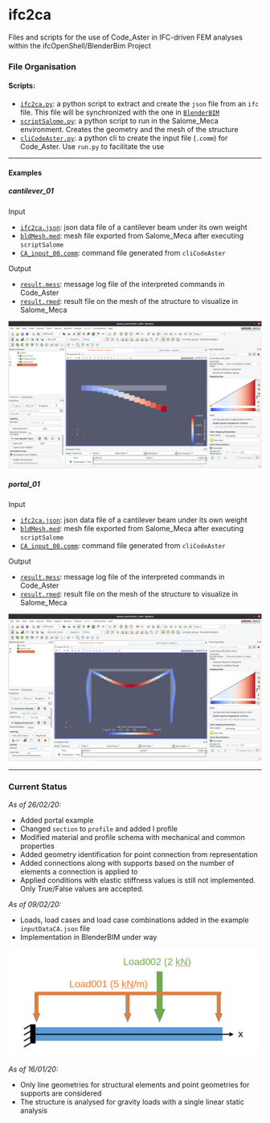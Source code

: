 # ifc2ca
Files and scripts for the use of Code_Aster in IFC-driven FEM analyses within the ifcOpenShell/BlenderBim Project

### File Organisation
#### Scripts:
- [`ifc2ca.py`](ifc2ca.py): a python script to extract and create the `json` file from an `ifc` file. This file will be synchronized with the one in [`BlenderBIM`](https://github.com/IfcOpenShell/IfcOpenShell/tree/v0.6.0/src/ifcblenderexport/ifc2ca.py)
- [`scriptSalome.py`](scriptSalome.py): a python script to run in the Salome_Meca environment. Creates the geometry and the mesh of the structure
- [`cliCodeAster.py`](cliCodeAster.py): a python cli to create the input file (`.comm`) for Code_Aster. Use `run.py` to facilitate the use

---

#### Examples
##### _cantilever_01_
Input
- [`ifc2ca.json`](examples/cantilever_01/ifc2ca.json): json data file of a cantilever beam under its own weight
- [`bldMesh.med`](examples/cantilever_01/bldMesh.med): mesh file exported from Salome_Meca after executing `scriptSalome`
- [`CA_input_00.comm`](examples/cantilever_01/CA_input_00.comm): command file generated from `cliCodeAster`

Output
- [`result.mess`](examples/cantilever_01/result.mess): message log file of the interpreted commands in Code_Aster
- [`result.rmed`](examples/cantilever_01/result.rmed): result file on the mesh of the structure to visualize in Salome_Meca

![note](examples/cantilever_01/CA_5.png)

##### _portal_01_
Input
- [`ifc2ca.json`](examples/portal_01/ifc2ca.json): json data file of a cantilever beam under its own weight
- [`bldMesh.med`](examples/portal_01/bldMesh.med): mesh file exported from Salome_Meca after executing `scriptSalome`
- [`CA_input_00.comm`](examples/portal_01/CA_input_00.comm): command file generated from `cliCodeAster`

Output
- [`result.mess`](examples/portal_01/result.mess): message log file of the interpreted commands in Code_Aster
- [`result.rmed`](examples/portal_01/result.rmed): result file on the mesh of the structure to visualize in Salome_Meca

![note](examples/portal_01/CA_2.png)

---

### Current Status
_As of 26/02/20:_
- Added portal example
- Changed `section` to `profile` and added I profile
- Modified material and profile schema with mechanical and common properties
- Added geometry identification for point connection from representation
- Added connections along with supports based on the number of elements a connection is applied to
- Applied conditions with elastic stiffness values is still not implemented. Only True/False values are accepted.

_As of 09/02/20:_
- Loads, load cases and load case combinations added in the example `inputDataCA.json` file
- Implementation in BlenderBIM under way

 ![note](examples/cantilever_01/cantileverBeamProblemDescription.png)

_As of 16/01/20:_
- Only line geometries for structural elements and point geometries for supports are considered
- The structure is analysed for gravity loads with a single linear static analysis
